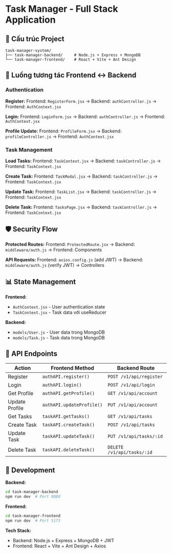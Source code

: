 # Task Manager - Full Stack Application

## 📁 Cấu trúc Project

```
task-manager-system/
├── task-manager-backend/     # Node.js + Express + MongoDB
└── task-manager-frontend/    # React + Vite + Ant Design
```

## 🔄 Luồng tương tác Frontend ↔ Backend

### **Authentication**

**Register:**
Frontend: `RegisterForm.jsx` → Backend: `authController.js` → Frontend: `AuthContext.jsx`

**Login:**
Frontend: `LoginForm.jsx` → Backend: `authController.js` → Frontend: `AuthContext.jsx`

**Profile Update:**
Frontend: `ProfileForm.jsx` → Backend: `profileController.js` → Frontend: `AuthContext.jsx`

### **Task Management**

**Load Tasks:**
Frontend: `TaskContext.jsx` → Backend: `taskController.js` → Frontend: `TaskContext.jsx`

**Create Task:**
Frontend: `TaskModal.jsx` → Backend: `taskController.js` → Frontend: `TaskContext.jsx`

**Update Task:**
Frontend: `TaskList.jsx` → Backend: `taskController.js` → Frontend: `TaskContext.jsx`

**Delete Task:**
Frontend: `TasksPage.jsx` → Backend: `taskController.js` → Frontend: `TaskContext.jsx`

## 🛡️ Security Flow

**Protected Routes:**
Frontend: `ProtectedRoute.jsx` → Backend: `middleware/auth.js` → Frontend: Components

**API Requests:**
Frontend: `axios.config.js` (add JWT) → Backend: `middleware/auth.js` (verify JWT) → Controllers

## 📊 State Management

**Frontend:**
- `AuthContext.jsx` - User authentication state
- `TaskContext.jsx` - Task data với useReducer

**Backend:**
- `models/User.js` - User data trong MongoDB
- `models/Task.js` - Task data trong MongoDB

## 🔗 API Endpoints

| Action | Frontend Method | Backend Route | 
|--------|----------------|---------------|
| Register | `authAPI.register()` | `POST /v1/api/register` |
| Login | `authAPI.login()` | `POST /v1/api/login` |
| Get Profile | `authAPI.getProfile()` | `GET /v1/api/account` |
| Update Profile | `authAPI.updateProfile()` | `PUT /v1/api/account` |
| Get Tasks | `taskAPI.getTasks()` | `GET /v1/api/tasks` |
| Create Task | `taskAPI.createTask()` | `POST /v1/api/tasks` |
| Update Task | `taskAPI.updateTask()` | `PUT /v1/api/tasks/:id` |
| Delete Task | `taskAPI.deleteTask()` | `DELETE /v1/api/tasks/:id` |

## 🚀 Development

**Backend:**
```bash
cd task-manager-backend
npm run dev  # Port 8080
```

**Frontend:**
```bash
cd task-manager-frontend  
npm run dev  # Port 5173
```

**Tech Stack:**
- Backend: Node.js + Express + MongoDB + JWT
- Frontend: React + Vite + Ant Design + Axios